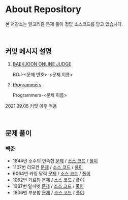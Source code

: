 # About Repository

본 저장소는 알고리즘 문제 풀이 정답 소스코드를 담고 있습니다.

<br/>

## 커밋 메시지 설명

1. [BAEKJOON ONLINE JUDGE](https://www.acmicpc.net)

    BOJ-<문제 번호>-<문제 이름>

2. [Programmers](https://programmers.co.kr)

    Programmers-<문제 이름>

2021.09.05 커밋 이후 적용

<br/>

## 문제 풀이

### 백준

- 1644번 소수의 연속합 [문제](https://www.acmicpc.net/problem/1644) / [소스 코드](BOJ/1644-prime_sum.cpp) / [풀이](https://distinct-bulb-c95.notion.site/1644-85119f79ffce4bfd9fcc1b91da36e288)
- 1107번 리모컨 [문제](https://www.acmicpc.net/problem/1107) / [소스 코드](BOJ/1107-remotecontroller.cpp) / [풀이](https://distinct-bulb-c95.notion.site/1107-0a7ecbe49469467da7846c65c48f720a)
- 6064번 카잉 달력 [문제](https://www.acmicpc.net/problem/1107) / [소스 코드](BOJ/6064-kaying.cpp) / [풀이](https://distinct-bulb-c95.notion.site/6064-5723fe949b8f45b7ac9e98394e808312)
- 1062번 가르침 [문제](https://www.acmicpc.net/problem/1062) / [소스 코드](BOJ/1062-teaching.cpp) / [풀이](https://distinct-bulb-c95.notion.site/1062-fe95166c182044f08afdd20aeafe613c)
- 1987번 알파벳 [문제](https://www.acmicpc.net/problem/1987) / [소스 코드](BOJ/1987-alphabet.cpp) / [풀이](https://distinct-bulb-c95.notion.site/1987-20bda1feafc74e7e9cac576158622b9c)
- 1806번 부분합 [문제](https://www.acmicpc.net/problem/1806) / [소스 코드](BOJ/1806-part_sum.cpp) / [풀이](https://distinct-bulb-c95.notion.site/1806-67110c6fdebb4c6a8341116d345a8056)